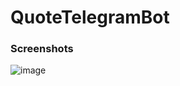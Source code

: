 # QuoteTelegramBot

### Screenshots

![image](https://user-images.githubusercontent.com/102688997/161047806-6cc6241d-a4f7-4173-a65a-e392666c3f7d.png)

